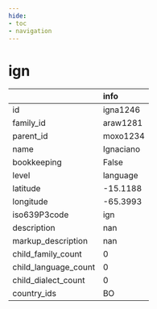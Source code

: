 ```yaml
---
hide:
- toc
- navigation
---
```

# ign
|                      | info      |
|:---------------------|:----------|
| id                   | igna1246  |
| family_id            | araw1281  |
| parent_id            | moxo1234  |
| name                 | Ignaciano |
| bookkeeping          | False     |
| level                | language  |
| latitude             | -15.1188  |
| longitude            | -65.3993  |
| iso639P3code         | ign       |
| description          | nan       |
| markup_description   | nan       |
| child_family_count   | 0         |
| child_language_count | 0         |
| child_dialect_count  | 0         |
| country_ids          | BO        |